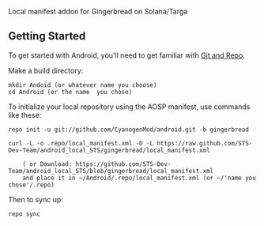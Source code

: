Local manifest addon for Gingerbread on Solana/Targa

Getting Started
---------------

To get started with Android, you'll need to get
familiar with [Git and Repo](http://source.android.com/download/using-repo).

Make a build directory:

	mkdir Andoid (or whatever name you choose)
	cd Android (or the name  you chose)
	

To initialize your local repository using the AOSP manifest, use commands like these:

    repo init -u git://github.com/CyanogenMod/android.git -b gingerbread
    
    curl -L -o .repo/local_manifest.xml -O -L https://raw.github.com/STS-Dev-Team/android_local_STS/gingerbread/local_manifest.xml

    	( or Download: https://github.com/STS-Dev-Team/android_local_STS/blob/gingerbread/local_manifest.xml
		and place it in ~/Android/.repo/local_manifest.xml (or ~/'name you chose'/.repo)

Then to sync up:

    repo sync
